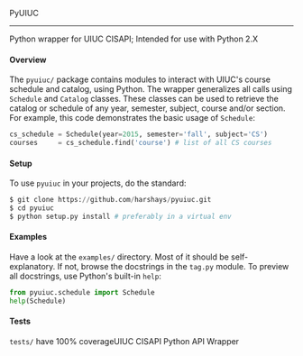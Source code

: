 PyUIUC
<hr>
Python wrapper for UIUC CISAPI; Intended for use with Python 2.X

#### Overview
The ```pyuiuc/``` package contains modules to interact with UIUC's course schedule and catalog, using Python. The wrapper generalizes all calls using ```Schedule``` and ```Catalog``` classes. These classes can be used to retrieve the catalog or schedule of any year, semester, subject, course and/or section. For example, this code demonstrates the basic usage of ```Schedule```:

```python
cs_schedule = Schedule(year=2015, semester='fall', subject='CS')
courses     = cs_schedule.find('course') # list of all CS courses 
```
#### Setup
To use ```pyuiuc``` in your projects, do the standard:
```python
$ git clone https://github.com/harshays/pyuiuc.git
$ cd pyuiuc
$ python setup.py install # preferably in a virtual env
```
#### Examples
Have a look at the ```examples/``` directory. Most of it should be self-explanatory. If not, browse the docstrings in the ```tag.py``` module. To preview all docstrings, use Python's built-in ```help```:
```python
from pyuiuc.schedule import Schedule
help(Schedule)
```
#### Tests
```tests/``` have 100% coverageUIUC CISAPI Python API Wrapper
